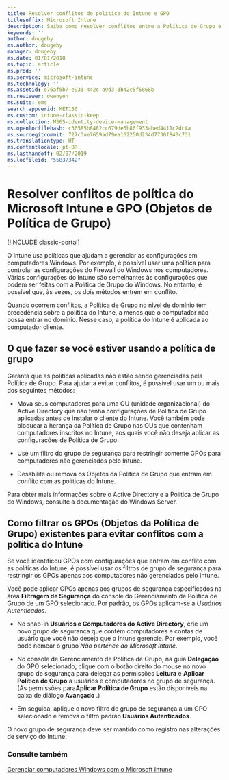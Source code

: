 ```yaml
---
title: Resolver conflitos de política do Intune e GPO
titlesuffix: Microsoft Intune
description: Saiba como resolver conflitos entre a Política de Grupo e as políticas de configuração do Intune.
keywords: ''
author: dougeby
ms.author: dougeby
manager: dougeby
ms.date: 01/01/2018
ms.topic: article
ms.prod: ''
ms.service: microsoft-intune
ms.technology: ''
ms.assetid: e76af5b7-e933-442c-a9d3-3b42c5f5868b
ms.reviewer: owenyen
ms.suite: ems
search.appverid: MET150
ms.custom: intune-classic-keep
ms.collection: M365-identity-device-management
ms.openlocfilehash: c36585b8482cc679de6b86f933abed4411c2dc4a
ms.sourcegitcommit: 727c3ae7659ad79ea162250d234d7730f840c731
ms.translationtype: HT
ms.contentlocale: pt-BR
ms.lasthandoff: 02/07/2019
ms.locfileid: "55837342"
---
```

# <a name="resolve-group-policy-objects-gpo-and-microsoft-intune-policy-conflicts"></a>Resolver conflitos de política do Microsoft Intune e GPO (Objetos de Política de Grupo)

[!INCLUDE [classic-portal](includes/classic-portal.md)]

O Intune usa políticas que ajudam a gerenciar as configurações em computadores Windows. Por exemplo, é possível usar uma política para controlar as configurações do Firewall do Windows nos computadores. Várias configurações do Intune são semelhantes às configurações que podem ser feitas com a Política de Grupo do Windows. No entanto, é possível que, às vezes, os dois métodos entrem em conflito.

Quando ocorrem conflitos, a Política de Grupo no nível de domínio tem precedência sobre a política do Intune, a menos que o computador não possa entrar no domínio. Nesse caso, a política do Intune é aplicada ao computador cliente.

## <a name="what-to-do-if-you-are-using-group-policy"></a>O que fazer se você estiver usando a política de grupo
Garanta que as políticas aplicadas não estão sendo gerenciadas pela Política de Grupo. Para ajudar a evitar conflitos, é possível usar um ou mais dos seguintes métodos:

-   Mova seus computadores para uma OU (unidade organizacional) do Active Directory que não tenha configurações de Política de Grupo aplicadas antes de instalar o cliente do Intune. Você também pode bloquear a herança da Política de Grupo nas OUs que contenham computadores inscritos no Intune, aos quais você não deseja aplicar as configurações de Política de Grupo.

-   Use um filtro do grupo de segurança para restringir somente GPOs para computadores não gerenciados pelo Intune.

-   Desabilite ou remova os Objetos da Política de Grupo que entram em conflito com as políticas do Intune.

Para obter mais informações sobre o Active Directory e a Política de Grupo do Windows, consulte a documentação do Windows Server.

## <a name="how-to-filter-existing-gpos-to-avoid-conflicts-with-intune-policy"></a>Como filtrar os GPOs (Objetos da Política de Grupo) existentes para evitar conflitos com a política do Intune
Se você identificou GPOs com configurações que entram em conflito com as políticas do Intune, é possível usar os filtros de grupo de segurança para restringir os GPOs apenas aos computadores não gerenciados pelo Intune.

<!--- ### Use WMI filters
WMI filters selectively apply GPOs to computers that satisfy the conditions of a query. To apply a WMI filter, deploy a WMI class instance to all PCs in the enterprise before you enroll any PCs in the Intune service.

#### To apply WMI filters to a GPO

1.  Create a management object file by copying and pasting the following into a text file, and then saving it to a convenient location as **WIT.mof**. The file contains the WMI class instance that you deploy to PCs that you want to enroll in the Intune service.

    ```
    //Beginning of MOF file.
    #pragma classflags("forceupdate")
    #pragma namespace ("\\\\.\\Root")
    instance of __Namespace
    {
       Name = "WindowsIntune";
    };

    #pragma namespace ("\\\\.\\Root\\WindowsIntune")
    [
       Description("This class defines Microsoft Intune common properties")
    ]
    class WindowsIntune_ManagedNode
    {
       [ read, Description("This defines whether Microsoft Intune Policy is enabled"): DisableOverride ToSubClass ]
       boolean WindowsIntunePolicyEnabled;
       [ read, key, Description("This property defines the version." "Example: 1.0"): ToSubClass ]
       string Version;
    };

    instance of WindowsIntune_ManagedNode
    {
       Version = "1.0";
       WindowsIntunePolicyEnabled = 1;
    };
    ```

2.  Use either a startup script or Group Policy to deploy the file. The following is the deployment command for the startup script. The WMI class instance must be deployed before you enroll client PCs in the Intune service.

    **C:/Windows/System32/Wbem/MOFCOMP &lt;path to MOF file&gt;\wit.mof**

3.  Run either of the following commands to create the WMI filters, depending on whether the GPO you want to filter applies to PCs that are managed by using Intune or to PCs that are not managed by using Intune.

    -   For GPOs that apply to PCs that are not managed by using Intune, use the following:

        ```
        Namespace:root\WindowsIntune
        Query:  SELECT WindowsIntunePolicyEnabled FROM WindowsIntune_ManagedNode WHERE WindowsIntunePolicyEnabled=0
        ```

    -   For GPOs that apply to PCs that are managed by Intune, use the following:

        ```
        Namespace:root\WindowsIntune
        Query:  SELECT WindowsIntunePolicyEnabled FROM WindowsIntune_ManagedNode WHERE WindowsIntunePolicyEnabled=1
        ```

4.  Edit the GPO in the Group Policy Management console to apply the WMI filter that you created in the previous step.

    -   For GPOs that should apply only to PCs that you want to manage by using Intune, apply the filter **WindowsIntunePolicyEnabled=1**.

    -   For GPOs that should apply only to PCs that you do not want to manage by using Intune, apply the filter **WindowsIntunePolicyEnabled=0**.

For more information about how to apply WMI filters in Group Policy, see the blog post [Security Filtering, WMI Filtering, and Item-level Targeting in Group Policy Preferences](http://go.microsoft.com/fwlink/?LinkId=177883). --->


Você pode aplicar GPOs apenas aos grupos de segurança especificados na área **Filtragem de Segurança** do console do Gerenciamento de Política de Grupo de um GPO selecionado. Por padrão, os GPOs aplicam-se a *Usuários Autenticados*.

-   No snap-in **Usuários e Computadores do Active Directory**, crie um novo grupo de segurança que contém computadores e contas de usuário que você não deseja que o Intune gerencie. Por exemplo, você pode nomear o grupo *Não pertence ao Microsoft Intune*.

-   No console de Gerenciamento de Política de Grupo, na guia **Delegação** do GPO selecionado, clique com o botão direito do mouse no novo grupo de segurança para delegar as permissões **Leitura** e **Aplicar Política de Grupo** a usuários e computadores no grupo de segurança. (As permissões para**Aplicar Política de Grupo** estão disponíveis na caixa de diálogo **Avançado** .)

-   Em seguida, aplique o novo filtro de grupo de segurança a um GPO selecionado e remova o filtro padrão **Usuários Autenticados**.

O novo grupo de segurança deve ser mantido como registro nas alterações de serviço do Intune.

### <a name="see-also"></a>Consulte também
[Gerenciar computadores Windows com o Microsoft Intune](manage-windows-pcs-with-microsoft-intune.md)
